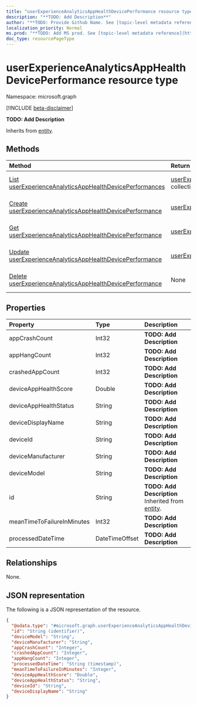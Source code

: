 ```yaml
---
title: "userExperienceAnalyticsAppHealthDevicePerformance resource type"
description: "**TODO: Add Description**"
author: "**TODO: Provide Github Name. See [topic-level metadata reference](https://msgo.azurewebsites.net/add/document/guidelines/metadata.html#topic-level-metadata)**"
localization_priority: Normal
ms.prod: "**TODO: Add MS prod. See [topic-level metadata reference](https://msgo.azurewebsites.net/add/document/guidelines/metadata.html#topic-level-metadata)**"
doc_type: resourcePageType
---
```


# userExperienceAnalyticsAppHealthDevicePerformance resource type

Namespace: microsoft.graph

[!INCLUDE [beta-disclaimer](../../includes/beta-disclaimer.md)]

**TODO: Add Description**


Inherits from [entity](../resources/entity.md).

## Methods
|Method|Return type|Description|
|:---|:---|:---|
|[List userExperienceAnalyticsAppHealthDevicePerformances](../api/intune-userexperienceanalyticsapphealthdeviceperformance-list.md)|[userExperienceAnalyticsAppHealthDevicePerformance](../resources/intune-userexperienceanalyticsapphealthdeviceperformance.md) collection|Get a list of the [userExperienceAnalyticsAppHealthDevicePerformance](../resources/intune-userexperienceanalyticsapphealthdeviceperformance.md) objects and their properties.|
|[Create userExperienceAnalyticsAppHealthDevicePerformance](../api/intune-userexperienceanalyticsapphealthdeviceperformance-create.md)|[userExperienceAnalyticsAppHealthDevicePerformance](../resources/intune-userexperienceanalyticsapphealthdeviceperformance.md)|Create a new [userExperienceAnalyticsAppHealthDevicePerformance](../resources/intune-userexperienceanalyticsapphealthdeviceperformance.md) object.|
|[Get userExperienceAnalyticsAppHealthDevicePerformance](../api/intune-userexperienceanalyticsapphealthdeviceperformance-get.md)|[userExperienceAnalyticsAppHealthDevicePerformance](../resources/intune-userexperienceanalyticsapphealthdeviceperformance.md)|Read the properties and relationships of a [userExperienceAnalyticsAppHealthDevicePerformance](../resources/intune-userexperienceanalyticsapphealthdeviceperformance.md) object.|
|[Update userExperienceAnalyticsAppHealthDevicePerformance](../api/intune-userexperienceanalyticsapphealthdeviceperformance-update.md)|[userExperienceAnalyticsAppHealthDevicePerformance](../resources/intune-userexperienceanalyticsapphealthdeviceperformance.md)|Update the properties of a [userExperienceAnalyticsAppHealthDevicePerformance](../resources/intune-userexperienceanalyticsapphealthdeviceperformance.md) object.|
|[Delete userExperienceAnalyticsAppHealthDevicePerformance](../api/intune-userexperienceanalyticsapphealthdeviceperformance-delete.md)|None|Deletes a [userExperienceAnalyticsAppHealthDevicePerformance](../resources/intune-userexperienceanalyticsapphealthdeviceperformance.md) object.|

## Properties
|Property|Type|Description|
|:---|:---|:---|
|appCrashCount|Int32|**TODO: Add Description**|
|appHangCount|Int32|**TODO: Add Description**|
|crashedAppCount|Int32|**TODO: Add Description**|
|deviceAppHealthScore|Double|**TODO: Add Description**|
|deviceAppHealthStatus|String|**TODO: Add Description**|
|deviceDisplayName|String|**TODO: Add Description**|
|deviceId|String|**TODO: Add Description**|
|deviceManufacturer|String|**TODO: Add Description**|
|deviceModel|String|**TODO: Add Description**|
|id|String|**TODO: Add Description** Inherited from [entity](../resources/entity.md).|
|meanTimeToFailureInMinutes|Int32|**TODO: Add Description**|
|processedDateTime|DateTimeOffset|**TODO: Add Description**|

## Relationships
None.

## JSON representation
The following is a JSON representation of the resource.
<!-- {
  "blockType": "resource",
  "keyProperty": "id",
  "@odata.type": "microsoft.graph.userExperienceAnalyticsAppHealthDevicePerformance",
  "baseType": "microsoft.graph.entity",
  "openType": false
}
-->
``` json
{
  "@odata.type": "#microsoft.graph.userExperienceAnalyticsAppHealthDevicePerformance",
  "id": "String (identifier)",
  "deviceModel": "String",
  "deviceManufacturer": "String",
  "appCrashCount": "Integer",
  "crashedAppCount": "Integer",
  "appHangCount": "Integer",
  "processedDateTime": "String (timestamp)",
  "meanTimeToFailureInMinutes": "Integer",
  "deviceAppHealthScore": "Double",
  "deviceAppHealthStatus": "String",
  "deviceId": "String",
  "deviceDisplayName": "String"
}
```


